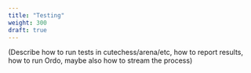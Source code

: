 ```yaml
---
title: "Testing"
weight: 300
draft: true
---
```


(Describe how to run tests in cutechess/arena/etc, how to report results, how to
run Ordo, maybe also how to stream the process)